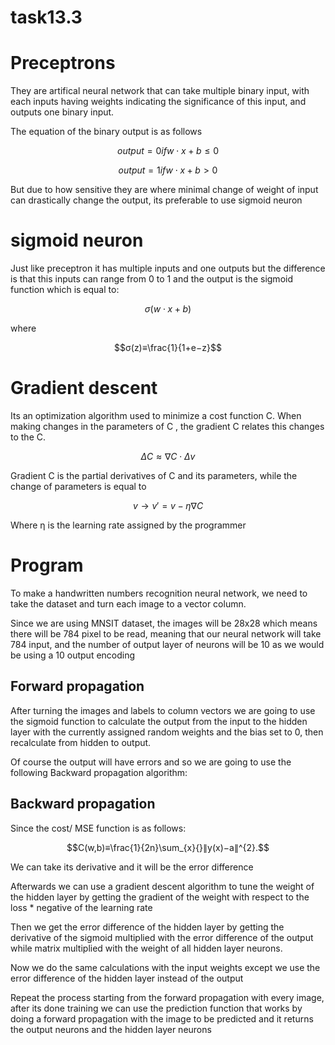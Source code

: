 # task13.3

# Preceptrons
They are artifical neural network that can take multiple binary input, with each inputs having weights indicating the significance of this input, and outputs one binary input.

The equation of the binary output is as follows

```math
output = 0 if w⋅x+b≤0 
```
```math
output = 1 if w⋅x+b>0
```
But due to how sensitive they are where minimal change of weight of input can drastically change the output, its preferable to use sigmoid neuron

# sigmoid neuron
Just like preceptron it has multiple inputs and one outputs but the difference is that this inputs can range from 0 to 1 and the output is the sigmoid function which is equal to:

```math
σ(w⋅x+b)
```
where
```math
σ(z)≡\frac{1}{1+e−z}
```
# Gradient descent 
Its an optimization algorithm used to minimize a cost function C. When making changes in the parameters of C , the gradient C relates this changes to the C.

```math
ΔC≈∇C⋅Δv
```
Gradient C is the partial derivatives of C and its parameters, while the change of parameters is equal to 

```math
v→v′=v−η∇C
```
Where  η is the learning rate assigned by the programmer

# Program
To make a handwritten numbers recognition neural network, we need to take the dataset and turn each image to a vector column.

Since we are using MNSIT dataset, the images will be 28x28 which means there will be 784 pixel to be read, meaning that our neural network will take 784 input, and the number of output layer of neurons will be 10 as we would be using a 10 output encoding

## Forward propagation

After turning the images and labels to column vectors we are going to use the sigmoid function to calculate the output from the input to the hidden layer with the currently assigned random weights and the bias set to 0, then recalculate from hidden to output.

Of course the output will have errors and so we are going to use the following Backward propagation algorithm:

## Backward propagation 

Since the cost/ MSE function is as follows:

```math
C(w,b)≡\frac{1}{2n}\sum_{x}{}∥y(x)−a∥^{2}.
```
We can take its derivative and it will be the error difference

Afterwards we can use a gradient descent algorithm to tune the weight of the hidden layer by getting the gradient of the weight with respect to the loss * negative of the learning rate

Then we get the error difference of the hidden layer by getting the derivative of the sigmoid multiplied with the error difference of the output while matrix multiplied with the weight of all hidden layer neurons.

Now we do the same calculations with the input weights except we use the error difference of the hidden layer instead of the output

Repeat the process starting from the forward propagation with every image, after its done training we can use the prediction function that works by doing a forward propagation with the image to be predicted and it returns the output neurons and the hidden layer neurons
